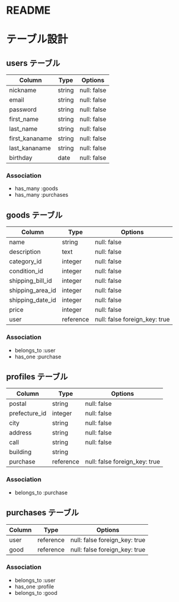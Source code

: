 # README

# テーブル設計

## users テーブル

| Column          | Type      | Options     |
| --------        | ------    | ----------- |
| nickname        | string    | null: false |
| email           | string    | null: false |
| password        | string    | null: false |
| first_name      | string    | null: false |
| last_name       | string    | null: false |
| first_kananame  | string    | null: false |
| last_kananame   | string    | null: false |
| birthday        | date      | null: false |

### Association

- has_many :goods
- has_many :purchases

## goods テーブル

| Column          | Type      | Options                      |
| --------        | ------    | -----------                  |
| name            | string    | null: false                  |
| description     | text      | null: false                  |
| category_id     | integer   | null: false                  |
| condition_id    | integer   | null: false                  |
| shipping_bill_id| integer   | null: false                  |
| shipping_area_id| integer   | null: false                  |
| shipping_date_id| integer   | null: false                  |
| price           | integer   | null: false                  |
| user            | reference | null: false foreign_key: true|



### Association

- belongs_to :user
- has_one :purchase



## profiles テーブル

| Column          | Type      | Options                      |
| --------        | ------    | -----------                  |
| postal          | string    | null: false                  |
| prefecture_id   | integer   | null: false                  |
| city            | string    | null: false                  |
| address         | string    | null: false                  |
| call            | string    | null: false                  |
| building        | string    |                              |
| purchase        | reference | null: false foreign_key: true|

### Association

- belongs_to :purchase

## purchases テーブル

| Column          | Type      | Options                      |
| --------        | ------    | -----------------------------|
| user            | reference | null: false foreign_key: true|
| good            | reference | null: false foreign_key: true|

### Association

- belongs_to :user
- has_one :profile
- belongs_to :good

